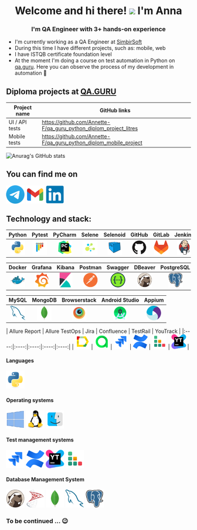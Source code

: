 <h1 align="center">Welcome and hi there! <img src="https://github.com/blackcater/blackcater/raw/main/images/Hi.gif" height="32"/>  I'm Anna </h1> 
<h3 align="center">I'm QA Engineer with 3+ hands-on experience</h3>

- I'm currently working as a QA Engineer at [SimbirSoft](https://www.simbirsoft.com/)
- During this time I have different projects, such as: mobile, web
- I have ISTQB certificate foundation level
- At the moment I'm doing a course on test automation in Python on [qa.guru](https://qa.guru/). Here you can observe the process of my development in automation 🙂


## Diploma projects at [QA.GURU](https://qa.guru/)
 
 
  |      Project name            |                   GitHub links                                  | 
  |----------------------------- |-----------------------------------------------------------------|
  |       UI / API tests         |https://github.com/Annette-F/qa_guru_python_diplom_project_litres|  
  |       Mobile tests           |https://github.com/Annette-F/qa_guru_python_diplom_mobile_project|  


![Anurag's GitHub stats](https://github-readme-stats.vercel.app/api?username=Annette-F&show_icons=true&theme=merko)

## You can find me on 

<p align="left">
<a href="https://t.me/Annette_f" target="blank"><img align="center" src="https://raw.githubusercontent.com/Annette-F/Annette-F/main/icons/Telegram.svg" alt="Annette_f" height="50" width="50" /></a>
<a href="mailto:fedorova.annette@gmail.com" target="blank"><img align="center" src="https://raw.githubusercontent.com/Annette-F/Annette-F/main/icons/gmail.svg" alt="Annette_f" height="50" width="50" /></a>
<a href="https://www.linkedin.com/in/annette-fedorova/" target="blank"><img align="center" src="https://raw.githubusercontent.com/Annette-F/Annette-F/main/icons/linkedin.svg" alt="Annette_f" height="50" width="50" /></a>
</p>

## Technology and stack:

| Python | Pytest | PyCharm | Selene | Selenoid | GitHub | GitLab | Jenkins |
|:----:|:----:|:----:|:----:|:----:|:----:|:----:|:----:|
| <img src="https://raw.githubusercontent.com/Annette-F/Annette-F/refs/heads/main/icons/python.svg" width="40" height="40"> | <img src="https://raw.githubusercontent.com/Annette-F/Annette-F/refs/heads/main/icons/pytest.svg" width="40" height="40"> | <img src="https://raw.githubusercontent.com/Annette-F/Annette-F/refs/heads/main/icons/pycharm.svg" width="40" height="40"> | <img src="https://github.com/Annette-F/Annette-F/blob/main/icons/selene.png" height="40" width="40"> | <img src="https://github.com/Annette-F/Annette-F/blob/main/icons/Selenoid.png" height="40" width="40"> | <img src="https://raw.githubusercontent.com/Annette-F/Annette-F/refs/heads/main/icons/github.svg" width="40" height="40"> | <img src="https://raw.githubusercontent.com/Annette-F/Annette-F/refs/heads/main/icons/gitlab.svg" width="40" height="40"> | <img src="https://raw.githubusercontent.com/Annette-F/Annette-F/refs/heads/main/icons/jenkins.svg" width="40" height="40"> |

| Docker | Grafana | Kibana | Postman | Swagger | DBeaver | PostgreSQL | MSSQL |
|:----:|:----:|:----:|:----:|:----:|:----:|:----:|:----:|
| <img src="https://raw.githubusercontent.com/Annette-F/Annette-F/refs/heads/main/icons/docker.svg" width="40" height="40"> | <img src="https://raw.githubusercontent.com/Annette-F/Annette-F/refs/heads/main/icons/grafana.svg" width="40" height="40"> | <img src="https://raw.githubusercontent.com/Annette-F/Annette-F/refs/heads/main/icons/kibana.svg" width="40" height="40"> | <img src="https://raw.githubusercontent.com/Annette-F/Annette-F/refs/heads/main/icons/postman.svg" height="40" width="40"> | <img src="https://raw.githubusercontent.com/Annette-F/Annette-F/refs/heads/main/icons/swagger.svg" height="40" width="40"> | <img src="https://raw.githubusercontent.com/Annette-F/Annette-F/refs/heads/main/icons/dbeaver.svg" width="40" height="40"> | <img src="https://raw.githubusercontent.com/Annette-F/Annette-F/refs/heads/main/icons/postgresql.svg" width="40" height="40"> | <img src="https://raw.githubusercontent.com/Annette-F/Annette-F/refs/heads/main/icons/microsoftsqlserver.svg" width="40" height="40"> |

| MySQL | MongoDB | Browserstack | Android Studio | Appium |
|:----:|:----:|:----:|:----:|:----:|
| <img src="https://raw.githubusercontent.com/Annette-F/Annette-F/refs/heads/main/icons/mysql.svg" width="40" height="40"> | <img src="https://raw.githubusercontent.com/Annette-F/Annette-F/refs/heads/main/icons/mongodb.svg" width="40" height="40"> | <img src="https://raw.githubusercontent.com/Annette-F/Annette-F/refs/heads/main/icons/browserstack.svg" width="40" height="40"> | <img src="https://raw.githubusercontent.com/Annette-F/Annette-F/refs/heads/main/icons/android-studio.svg" height="40" width="40"> | <img src="https://github.com/Annette-F/Annette-F/blob/main/icons/appium.png" height="40" width="40"> |

| Allure Report | Allure TestOps | Jira | Confluence | TestRail | YouTrack |
|:----:|:----:|:----:|:----:|:----:|
| <img src="https://github.com/Annette-F/Annette-F/blob/main/icons/AllureReport.png" width="40" height="40"> | <img src="https://github.com/Annette-F/Annette-F/blob/main/icons/AllureTestOps.png" width="40" height="40"> | <img src="https://raw.githubusercontent.com/Annette-F/Annette-F/refs/heads/main/icons/jira.svg" width="40" height="40"> | <img src="https://raw.githubusercontent.com/Annette-F/Annette-F/refs/heads/main/icons/confluence.svg" height="40" width="40"> | <img src="https://raw.githubusercontent.com/Annette-F/Annette-F/refs/heads/main/icons/Testrail.svg" height="40" width="40"> | <img src="https://raw.githubusercontent.com/Annette-F/Annette-F/refs/heads/main/icons/YouTrack.svg" width="40" height="40"> |


#### Languages

<p align="left">
<img src="https://raw.githubusercontent.com/Annette-F/Annette-F/main/icons/python.svg" width="50" heigth="50"/>
</p>

#### Operating systems

<p align="left">
<img src="https://raw.githubusercontent.com/Annette-F/Annette-F/main/icons/windows10.svg" width="50" heigth="50"/>
<img src="https://raw.githubusercontent.com/Annette-F/Annette-F/main/icons/linux.svg" width="50" heigth="50"/>
<img src="https://raw.githubusercontent.com/Annette-F/Annette-F/main/icons/mac-os.svg" width="50" heigth="50"/>
</p>

#### Test management systems

<p align="left">
<img src="https://raw.githubusercontent.com/Annette-F/Annette-F/main/icons/jira.svg" width="50" heigth="50"/>
<img src="https://raw.githubusercontent.com/Annette-F/Annette-F/main/icons/confluence.svg" width="50" heigth="50"/>
<img src="https://raw.githubusercontent.com/Annette-F/Annette-F/main/icons/YouTrack.svg" width="50" heigth="50"/>
<img src="https://raw.githubusercontent.com/Annette-F/Annette-F/main/icons/Testrail.svg" width="50" heigth="50"/>
</p>

#### Database Management System

<p align="left">
<img src="https://raw.githubusercontent.com/Annette-F/Annette-F/main/icons/dbeaver.svg" width="50" heigth="50"/>
<img src="https://raw.githubusercontent.com/Annette-F/Annette-F/main/icons/microsoftsqlserver.svg" width="50" heigth="50"/>
<img src="https://raw.githubusercontent.com/Annette-F/Annette-F/main/icons/mongodb.svg" width="50" heigth="50"/>
<img src="https://raw.githubusercontent.com/Annette-F/Annette-F/main/icons/mysql.svg" width="50" heigth="50"/>
<img src="https://raw.githubusercontent.com/Annette-F/Annette-F/main/icons/postgresql.svg" width="50" heigth="50"/>
</p>
          

### To be continued ... :wink:
<!--
**Annette-F/Annette-F** is a ✨ _special_ ✨ repository because its `README.md` (this file) appears on your GitHub profile.

Here are some ideas to get you started:

- 🔭 I’m currently working on ...
- 🌱 I’m currently learning ...
- 👯 I’m looking to collaborate on ...
- 🤔 I’m looking for help with ...
- 💬 Ask me about ...
- 📫 How to reach me: ...
- 😄 Pronouns: ...
- ⚡ Fun fact: ...
-->
